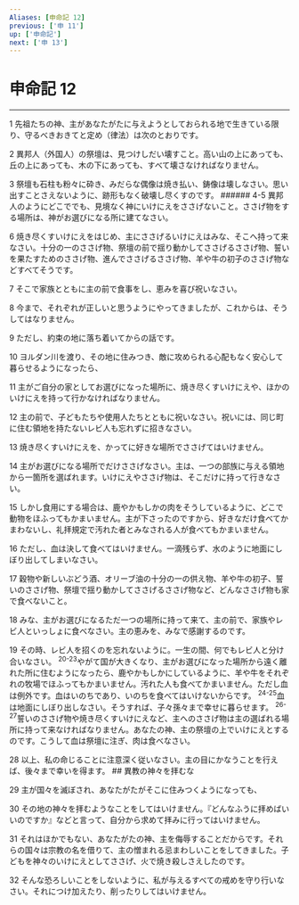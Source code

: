 ```yaml
---
Aliases: [申命記 12]
previous: ['申 11']
up: ['申命記']
next: ['申 13']
---
```

# 申命記 12

***




1 
先祖たちの神、主があなたがたに与えようとしておられる地で生きている限り、守るべきおきてと定め（律法）は次のとおりです。 



2 
異邦人（外国人）の祭壇は、見つけしだい壊すこと。高い山の上にあっても、丘の上にあっても、木の下にあっても、すべて壊さなければなりません。 



3 
祭壇も石柱も粉々に砕き、みだらな偶像は焼き払い、鋳像は壊しなさい。思い出すことさえないように、跡形もなく破壊し尽くすのです。 ###### 4-5 異邦人のようにどこででも、見境なく神にいけにえをささげないこと。ささげ物をする場所は、神がお選びになる所に建てなさい。 



6 
焼き尽くすいけにえをはじめ、主にささげるいけにえはみな、そこへ持って来なさい。十分の一のささげ物、祭壇の前で揺り動かしてささげるささげ物、誓いを果たすためのささげ物、進んでささげるささげ物、羊や牛の初子のささげ物などすべてそうです。 



7 
そこで家族とともに主の前で食事をし、恵みを喜び祝いなさい。 



8 
今まで、それぞれが正しいと思うようにやってきましたが、これからは、そうしてはなりません。 



9 
ただし、約束の地に落ち着いてからの話です。 



10 
ヨルダン川を渡り、その地に住みつき、敵に攻められる心配もなく安心して暮らせるようになったら、 



11 
主がご自分の家としてお選びになった場所に、焼き尽くすいけにえや、ほかのいけにえを持って行かなければなりません。 



12 
主の前で、子どもたちや使用人たちとともに祝いなさい。祝いには、同じ町に住む領地を持たないレビ人も忘れずに招きなさい。 



13 
焼き尽くすいけにえを、かってに好きな場所でささげてはいけません。 



14 
主がお選びになる場所でだけささげなさい。主は、一つの部族に与える領地から一箇所を選ばれます。いけにえやささげ物は、そこだけに持って行きなさい。 



15 
しかし食用にする場合は、鹿やかもしかの肉をそうしているように、どこで動物をほふってもかまいません。主が下さったのですから、好きなだけ食べてかまわないし、礼拝規定で汚れた者とみなされる人が食べてもかまいません。 



16 
ただし、血は決して食べてはいけません。一滴残らず、水のように地面にしぼり出してしまいなさい。 



17 
穀物や新しいぶどう酒、オリーブ油の十分の一の供え物、羊や牛の初子、誓いのささげ物、祭壇で揺り動かしてささげるささげ物など、どんなささげ物も家で食べないこと。 



18 
みな、主がお選びになるただ一つの場所に持って来て、主の前で、家族やレビ人といっしょに食べなさい。主の恵みを、みなで感謝するのです。 



19 
その時、レビ人を招くのを忘れないように。一生の間、何でもレビ人と分け合いなさい。 <sup class="versenum">20-23</sup>やがて国が大きくなり、主がお選びになった場所から遠く離れた所に住むようになったら、鹿やかもしかにしているように、羊や牛をそれぞれの牧場でほふってもかまいません。汚れた人も食べてかまいません。ただし血は例外です。血はいのちであり、いのちを食べてはいけないからです。 <sup class="versenum">24-25</sup>血は地面にしぼり出しなさい。そうすれば、子々孫々まで幸せに暮らせます。 <sup class="versenum">26-27</sup>誓いのささげ物や焼き尽くすいけにえなど、主へのささげ物は主の選ばれる場所に持って来なければなりません。あなたの神、主の祭壇の上でいけにえとするのです。こうして血は祭壇に注ぎ、肉は食べなさい。 



28 
以上、私の命じることに注意深く従いなさい。主の目にかなうことを行えば、後々まで幸いを得ます。 ## 異教の神々を拝むな 



29 
主が国々を滅ぼされ、あなたがたがそこに住みつくようになっても、 



30 
その地の神々を拝むようなことをしてはいけません。『どんなふうに拝めばいいのですか』などと言って、自分から求めて拝みに行ってはいけません。 



31 
それはほかでもない、あなたがたの神、主を侮辱することだからです。それらの国々は宗教の名を借りて、主の憎まれる忌まわしいことをしてきました。子どもを神々のいけにえとしてささげ、火で焼き殺しさえしたのです。 



32 
そんな恐ろしいことをしないように、私が与えるすべての戒めを守り行いなさい。それにつけ加えたり、削ったりしてはいけません。
